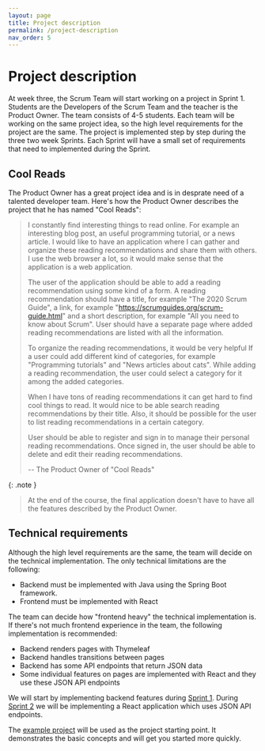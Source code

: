```yaml
---
layout: page
title: Project description
permalink: /project-description
nav_order: 5
---
```


# Project description

At week three, the Scrum Team will start working on a project in Sprint 1. Students are the Developers of the Scrum Team and the teacher is the Product Owner. The team consists of 4-5 students. Each team will be working on the same project idea, so the high level requirements for the project are the same. The project is implemented step by step during the three two week Sprints. Each Sprint will have a small set of requirements that need to implemented during the Sprint.

## Cool Reads

The Product Owner has a great project idea and is in desprate need of a talented developer team. Here's how the Product Owner describes the project that he has named "Cool Reads":

> I constantly find interesting things to read online. For example an interesting blog post, an useful programming tutorial, or a news article. I would like to have an application where I can gather and organize these reading recommendations and share them with others. I use the web browser a lot, so it would make sense that the application is a web application.
>
> The user of the application should be able to add a reading recommendation using some kind of a form. A reading recommendation should have a title, for example "The 2020 Scrum Guide", a link, for example "https://scrumguides.org/scrum-guide.html" and a short description, for example "All you need to know about Scrum". User should have a separate page where added reading recommendations are listed with all the information.
>
> To organize the reading recommendations, it would be very helpful If a user could add different kind of categories, for example "Programming tutorials" and "News articles about cats". While adding a reading recommendation, the user could select a category for it among the added categories.
>
> When I have tons of reading recommendations it can get hard to find cool things to read. It would nice to be able search reading recommendations by their title. Also, it should be possible for the user to list reading recommendations in a certain category.
>
> User should be able to register and sign in to manage their personal reading recommendations. Once signed in, the user should be able to delete and edit their reading recommendations.
>
> -- The Product Owner of "Cool Reads"

{: .note }

> At the end of the course, the final application doesn't have to have all the features described by the Product Owner.

## Technical requirements

Although the high level requirements are the same, the team will decide on the technical implementation. The only technical limitations are the following:

- Backend must be implemented with Java using the Spring Boot framework.
- Frontend must be implemented with React

The team can decide how "frontend heavy" the technical implementation is. If there's not much frontend experience in the team, the following implementation is recommended:

- Backend renders pages with Thymeleaf
- Backend handles transitions between pages
- Backend has some API endpoints that return JSON data
- Some individual features on pages are implemented with React and they use these JSON API endpoints

We will start by implementing backend features during [Sprint 1](/sprint-1). During [Sprint 2](/sprint-2) we will be implementing a React application which uses JSON API endpoints.

The [example project]({{site.example_project_link}}) will be used as the project starting point. It demonstrates the basic concepts and will get you started more quickly.
